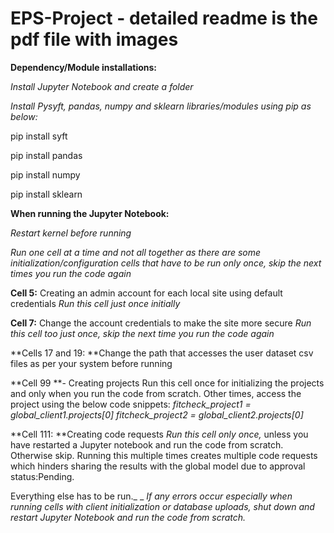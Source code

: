 # EPS-Project - detailed readme is the pdf file with images

**Dependency/Module installations:**

_Install Jupyter Notebook and create a folder_

_Install Pysyft, pandas, numpy and sklearn libraries/modules using pip as below:_

pip install syft

pip install pandas

pip install numpy

pip install sklearn


**When running the Jupyter Notebook:**

_Restart kernel before running_

_Run one cell at a time and not all together as there are some initialization/configuration cells that have to be run only once, skip the next times you run the code again_

**Cell 5:** Creating an admin account for each local site using default credentials
_Run this cell just once initially_

**Cell 7:** Change the account credentials to make the site more secure
_Run this cell too just once, skip the next time you run the code again_

**Cells 17 and 19: **Change the path that accesses the user dataset csv files as per your system before running

**Cell 99 **- Creating projects
Run this cell once for initializing the projects and only when you run the code from scratch.
Other times, access the project using the below code snippets:
_fitcheck_project1 = global_client1.projects[0]
fitcheck_project2 = global_client2.projects[0]_

**Cell 111: **Creating code requests
_Run this cell only once,_ unless you have restarted a Jupyter notebook and run the code from scratch. Otherwise skip. 
Running this multiple times creates multiple code requests which hinders sharing the results with the global model due to approval status:Pending.


Everything else has to be run._
_
_If any errors occur especially when running cells with client initialization or database uploads, shut down and restart Jupyter Notebook and run the code from scratch._

